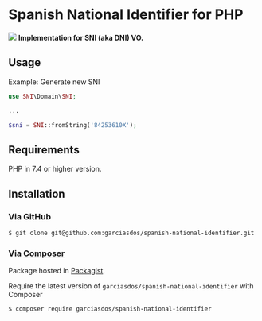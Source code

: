 # Spanish National Identifier for PHP
![](https://github.com/garciasdos/spanish-national-identifier/workflows/PHP%20Composer/badge.svg)
**Implementation for SNI (aka DNI) VO.**

## Usage
Example: Generate new SNI

```php
use SNI\Domain\SNI;

...

$sni = SNI::fromString('84253610X');

```

## Requirements

PHP in 7.4 or higher version.

## Installation

### Via GitHub

```bash
$ git clone git@github.com:garciasdos/spanish-national-identifier.git
```

### Via [Composer](https://getcomposer.org/doc/00-intro.md)

Package hosted in [Packagist](https://packagist.org/packages/garciasdos/spanish-national-identifier).

Require the latest version of `garciasdos/spanish-national-identifier` with Composer

```bash
$ composer require garciasdos/spanish-national-identifier

